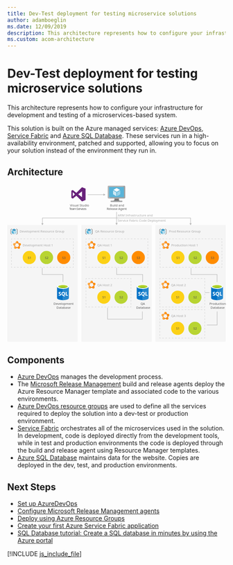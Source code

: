 ```yaml
---
title: Dev-Test deployment for testing microservice solutions
author: adamboeglin
ms.date: 12/09/2019
description: This architecture represents how to configure your infrastructure for development and testing of a microservices-based system.
ms.custom: acom-architecture
---
```

# Dev-Test deployment for testing microservice solutions

This architecture represents how to configure your infrastructure for development and testing of a microservices-based system.

This solution is built on the Azure managed services: [Azure DevOps](/en-us/services/devops/), [Service Fabric](/en-us/services/service-fabric/) and [Azure SQL Database](/en-us/services/sql-database/). These services run in a high-availability environment, patched and supported, allowing you to focus on your solution instead of the environment they run in.


## Architecture

<svg class="architecture-diagram" aria-labelledby="dev-test-microservice" height="591.775" viewbox="0 0 825.046 591.775" width="825.046" xmlns="http://www.w3.org/2000/svg"><title id="dev-test-microservice">Implementao de Desenvolvimento/Teste para testar solues de microsservio</title><desc>Esta arquitetura representa a forma como deve configurar a sua infraestrutura para fins de desenvolvimento e teste de um sistema baseado em microsservios.</desc><g><rect fill="#ededed" height="441.667" opacity="0.5" width="265.376" x="280.048" y="150.108"></rect><rect fill="#ededed" height="441.667" opacity="0.5" width="265.376" x="559.67" y="150.108"></rect><g><line fill="none" stroke="#b5b5b5" stroke-miterlimit="10" stroke-width="1.643" x1="303.888" x2="364.647" y1="35.631" y2="35.631"></line><polygon fill="#b5b5b5" points="363.448 39.726 370.541 35.631 363.448 31.535 363.448 39.726"></polygon></g><rect fill="#ededed" height="441.667" opacity="0.5" width="265.376" y="150.108"></rect><g><polyline fill="none" points="132.688 144.712 132.688 123.65 692.358 123.65 692.358 144.712" stroke="#b5b5b5" stroke-miterlimit="10" stroke-width="1.643"></polyline><polygon fill="#b5b5b5" points="136.783 143.514 132.688 150.606 128.592 143.514 136.783 143.514"></polygon><polygon fill="#b5b5b5" points="688.263 143.514 692.358 150.606 696.454 143.514 688.263 143.514"></polygon></g><polyline fill="none" points="510.333 476.825 510.333 505.78 378.76 505.78 378.76 462.825" stroke="#b5b5b5" stroke-miterlimit="10" stroke-width="1.643"></polyline><polyline fill="none" points="792.591 476.825 792.591 527.775 753.736 527.775" stroke="#b5b5b5" stroke-miterlimit="10" stroke-width="1.643"></polyline><text fill="#5d5d5d" font-family="SegoeUI, Segoe UI" font-size="12" opacity="0.5" transform="translate(417.371 117.651)">ARM Infrastructure and<tspan x="0" y="20">Service Fabric Code Deployment</tspan></text><g><line fill="none" stroke="#b5b5b5" stroke-miterlimit="10" stroke-width="1.643" x1="412.867" x2="412.867" y1="100.775" y2="144.214"></line><polygon fill="#b5b5b5" points="408.771 143.015 412.867 150.108 416.962 143.015 408.771 143.015"></polygon></g><g opacity="0.5"><g><polyline fill="none" points="810.736 306.951 810.736 309.951 807.736 309.951" stroke="#b5b5b5" stroke-miterlimit="10" stroke-width="1.643"></polyline><line fill="none" stroke="#b5b5b5" stroke-dasharray="6.159 6.159" stroke-miterlimit="10" stroke-width="1.643" x1="801.577" x2="582.92" y1="309.951" y2="309.951"></line><polyline fill="none" points="579.841 309.951 576.841 309.951 576.841 306.951" stroke="#b5b5b5" stroke-miterlimit="10" stroke-width="1.643"></polyline><line fill="none" stroke="#b5b5b5" stroke-dasharray="5.971 5.971" stroke-miterlimit="10" stroke-width="1.643" x1="576.841" x2="576.841" y1="300.979" y2="208.427"></line><polyline fill="none" points="576.841 205.441 576.841 202.441 579.841 202.441" stroke="#b5b5b5" stroke-miterlimit="10" stroke-width="1.643"></polyline><line fill="none" stroke="#b5b5b5" stroke-dasharray="6.159 6.159" stroke-miterlimit="10" stroke-width="1.643" x1="586" x2="804.657" y1="202.441" y2="202.441"></line><polyline fill="none" points="807.736 202.441 810.736 202.441 810.736 205.441" stroke="#b5b5b5" stroke-miterlimit="10" stroke-width="1.643"></polyline><line fill="none" stroke="#b5b5b5" stroke-dasharray="5.971 5.971" stroke-miterlimit="10" stroke-width="1.643" x1="810.736" x2="810.736" y1="211.412" y2="303.965"></line></g></g><g><circle cx="644.432" cy="272.873" fill="#fcd116" r="24.849"></circle><text fill="#505050" font-family="SegoeUI, Segoe UI" font-size="12" transform="translate(638.4 277.915)">S1</text></g><g><circle cx="709.42" cy="272.873" fill="#b8d432" r="24.849"></circle><text fill="#505050" font-family="SegoeUI, Segoe UI" font-size="12" transform="translate(703.384 277.915)">S2</text></g><g><circle cx="774.407" cy="272.873" fill="#ff8c00" r="24.849"></circle><text fill="#505050" font-family="SegoeUI, Segoe UI" font-size="12" transform="translate(768.371 277.915)">S3</text></g><g opacity="0.5"><g><polyline fill="none" points="531.126 306.951 531.126 309.951 528.126 309.951" stroke="#b5b5b5" stroke-miterlimit="10" stroke-width="1.643"></polyline><line fill="none" stroke="#b5b5b5" stroke-dasharray="6.159 6.159" stroke-miterlimit="10" stroke-width="1.643" x1="521.967" x2="303.311" y1="309.951" y2="309.951"></line><polyline fill="none" points="300.231 309.951 297.231 309.951 297.231 306.951" stroke="#b5b5b5" stroke-miterlimit="10" stroke-width="1.643"></polyline><line fill="none" stroke="#b5b5b5" stroke-dasharray="5.971 5.971" stroke-miterlimit="10" stroke-width="1.643" x1="297.231" x2="297.231" y1="300.979" y2="208.427"></line><polyline fill="none" points="297.231 205.441 297.231 202.441 300.231 202.441" stroke="#b5b5b5" stroke-miterlimit="10" stroke-width="1.643"></polyline><line fill="none" stroke="#b5b5b5" stroke-dasharray="6.159 6.159" stroke-miterlimit="10" stroke-width="1.643" x1="306.39" x2="525.047" y1="202.441" y2="202.441"></line><polyline fill="none" points="528.126 202.441 531.126 202.441 531.126 205.441" stroke="#b5b5b5" stroke-miterlimit="10" stroke-width="1.643"></polyline><line fill="none" stroke="#b5b5b5" stroke-dasharray="5.971 5.971" stroke-miterlimit="10" stroke-width="1.643" x1="531.126" x2="531.126" y1="211.412" y2="303.965"></line></g></g><g><circle cx="364.823" cy="272.873" fill="#fcd116" r="24.849"></circle><text fill="#505050" font-family="SegoeUI, Segoe UI" font-size="12" transform="translate(358.791 277.915)">S1</text></g><g><circle cx="429.81" cy="272.873" fill="#b8d432" r="24.849"></circle><text fill="#505050" font-family="SegoeUI, Segoe UI" font-size="12" transform="translate(423.774 277.915)">S2</text></g><g><circle cx="494.797" cy="272.873" fill="#ff8c00" r="24.849"></circle><text fill="#505050" font-family="SegoeUI, Segoe UI" font-size="12" transform="translate(488.761 277.915)">S3</text></g><g opacity="0.5"><g><polyline fill="none" points="467.126 456.951 467.126 459.951 464.126 459.951" stroke="#b5b5b5" stroke-miterlimit="10" stroke-width="1.643"></polyline><line fill="none" stroke="#b5b5b5" stroke-dasharray="6.07 6.07" stroke-miterlimit="10" stroke-width="1.643" x1="458.056" x2="303.266" y1="459.951" y2="459.951"></line><polyline fill="none" points="300.231 459.951 297.231 459.951 297.231 456.951" stroke="#b5b5b5" stroke-miterlimit="10" stroke-width="1.643"></polyline><line fill="none" stroke="#b5b5b5" stroke-dasharray="5.971 5.971" stroke-miterlimit="10" stroke-width="1.643" x1="297.231" x2="297.231" y1="450.979" y2="358.427"></line><polyline fill="none" points="297.231 355.441 297.231 352.441 300.231 352.441" stroke="#b5b5b5" stroke-miterlimit="10" stroke-width="1.643"></polyline><line fill="none" stroke="#b5b5b5" stroke-dasharray="6.07 6.07" stroke-miterlimit="10" stroke-width="1.643" x1="306.301" x2="461.091" y1="352.441" y2="352.441"></line><polyline fill="none" points="464.126 352.441 467.126 352.441 467.126 355.441" stroke="#b5b5b5" stroke-miterlimit="10" stroke-width="1.643"></polyline><line fill="none" stroke="#b5b5b5" stroke-dasharray="5.971 5.971" stroke-miterlimit="10" stroke-width="1.643" x1="467.126" x2="467.126" y1="361.412" y2="453.965"></line></g></g><g><circle cx="364.823" cy="422.873" fill="#fcd116" r="24.849"></circle><text fill="#505050" font-family="SegoeUI, Segoe UI" font-size="12" transform="translate(358.791 427.915)">S1</text></g><g><circle cx="429.81" cy="422.873" fill="#b8d432" r="24.849"></circle><text fill="#505050" font-family="SegoeUI, Segoe UI" font-size="12" transform="translate(423.774 427.915)">S2</text></g><g opacity="0.5"><g><polyline fill="none" points="745.965 456.951 745.965 459.951 742.965 459.951" stroke="#b5b5b5" stroke-miterlimit="10" stroke-width="1.643"></polyline><line fill="none" stroke="#b5b5b5" stroke-dasharray="6.07 6.07" stroke-miterlimit="10" stroke-width="1.643" x1="736.895" x2="582.105" y1="459.951" y2="459.951"></line><polyline fill="none" points="579.07 459.951 576.07 459.951 576.07 456.951" stroke="#b5b5b5" stroke-miterlimit="10" stroke-width="1.643"></polyline><line fill="none" stroke="#b5b5b5" stroke-dasharray="5.971 5.971" stroke-miterlimit="10" stroke-width="1.643" x1="576.07" x2="576.07" y1="450.979" y2="358.427"></line><polyline fill="none" points="576.07 355.441 576.07 352.441 579.07 352.441" stroke="#b5b5b5" stroke-miterlimit="10" stroke-width="1.643"></polyline><line fill="none" stroke="#b5b5b5" stroke-dasharray="6.07 6.07" stroke-miterlimit="10" stroke-width="1.643" x1="585.14" x2="739.93" y1="352.441" y2="352.441"></line><polyline fill="none" points="742.965 352.441 745.965 352.441 745.965 355.441" stroke="#b5b5b5" stroke-miterlimit="10" stroke-width="1.643"></polyline><line fill="none" stroke="#b5b5b5" stroke-dasharray="5.971 5.971" stroke-miterlimit="10" stroke-width="1.643" x1="745.965" x2="745.965" y1="361.412" y2="453.965"></line></g></g><g><circle cx="643.661" cy="422.873" fill="#fcd116" r="24.849"></circle><text fill="#505050" font-family="SegoeUI, Segoe UI" font-size="12" transform="translate(637.629 427.915)">S1</text></g><g><circle cx="708.649" cy="422.873" fill="#b8d432" r="24.849"></circle><text fill="#505050" font-family="SegoeUI, Segoe UI" font-size="12" transform="translate(702.613 427.915)">S2</text></g><g opacity="0.5"><g><polyline fill="none" points="745.965 574.529 745.965 577.529 742.965 577.529" stroke="#b5b5b5" stroke-miterlimit="10" stroke-width="1.643"></polyline><line fill="none" stroke="#b5b5b5" stroke-dasharray="6.07 6.07" stroke-miterlimit="10" stroke-width="1.643" x1="736.895" x2="582.105" y1="577.529" y2="577.529"></line><polyline fill="none" points="579.07 577.529 576.07 577.529 576.07 574.529" stroke="#b5b5b5" stroke-miterlimit="10" stroke-width="1.643"></polyline><line fill="none" stroke="#b5b5b5" stroke-dasharray="5.971 5.971" stroke-miterlimit="10" stroke-width="1.643" x1="576.07" x2="576.07" y1="568.558" y2="476.006"></line><polyline fill="none" points="576.07 473.02 576.07 470.02 579.07 470.02" stroke="#b5b5b5" stroke-miterlimit="10" stroke-width="1.643"></polyline><line fill="none" stroke="#b5b5b5" stroke-dasharray="6.07 6.07" stroke-miterlimit="10" stroke-width="1.643" x1="585.14" x2="739.93" y1="470.02" y2="470.02"></line><polyline fill="none" points="742.965 470.02 745.965 470.02 745.965 473.02" stroke="#b5b5b5" stroke-miterlimit="10" stroke-width="1.643"></polyline><line fill="none" stroke="#b5b5b5" stroke-dasharray="5.971 5.971" stroke-miterlimit="10" stroke-width="1.643" x1="745.965" x2="745.965" y1="478.991" y2="571.544"></line></g></g><g><circle cx="643.661" cy="540.452" fill="#fcd116" r="24.849"></circle><text fill="#505050" font-family="SegoeUI, Segoe UI" font-size="12" transform="translate(637.629 545.494)">S1</text></g><g><circle cx="708.649" cy="540.452" fill="#b8d432" r="24.849"></circle><text fill="#505050" font-family="SegoeUI, Segoe UI" font-size="12" transform="translate(702.613 545.494)">S2</text></g><g opacity="0.5"><g><polyline fill="none" points="249.517 306.951 249.517 309.951 246.517 309.951" stroke="#b5b5b5" stroke-miterlimit="10" stroke-width="1.643"></polyline><line fill="none" stroke="#b5b5b5" stroke-dasharray="6.159 6.159" stroke-miterlimit="10" stroke-width="1.643" x1="240.357" x2="21.701" y1="309.951" y2="309.951"></line><polyline fill="none" points="18.621 309.951 15.621 309.951 15.621 306.951" stroke="#b5b5b5" stroke-miterlimit="10" stroke-width="1.643"></polyline><line fill="none" stroke="#b5b5b5" stroke-dasharray="5.971 5.971" stroke-miterlimit="10" stroke-width="1.643" x1="15.621" x2="15.621" y1="300.979" y2="208.427"></line><polyline fill="none" points="15.621 205.441 15.621 202.441 18.621 202.441" stroke="#b5b5b5" stroke-miterlimit="10" stroke-width="1.643"></polyline><line fill="none" stroke="#b5b5b5" stroke-dasharray="6.159 6.159" stroke-miterlimit="10" stroke-width="1.643" x1="24.781" x2="243.437" y1="202.441" y2="202.441"></line><polyline fill="none" points="246.517 202.441 249.517 202.441 249.517 205.441" stroke="#b5b5b5" stroke-miterlimit="10" stroke-width="1.643"></polyline><line fill="none" stroke="#b5b5b5" stroke-dasharray="5.971 5.971" stroke-miterlimit="10" stroke-width="1.643" x1="249.517" x2="249.517" y1="211.412" y2="303.965"></line></g></g><g><circle cx="83.213" cy="272.873" fill="#fcd116" r="24.849"></circle><text fill="#505050" font-family="SegoeUI, Segoe UI" font-size="12" transform="translate(77.181 277.915)">S1</text></g><g><circle cx="148.2" cy="272.873" fill="#b8d432" r="24.849"></circle><text fill="#505050" font-family="SegoeUI, Segoe UI" font-size="12" transform="translate(142.164 277.915)">S2</text></g><g><circle cx="213.187" cy="272.873" fill="#ff8c00" r="24.849"></circle><text fill="#505050" font-family="SegoeUI, Segoe UI" font-size="12" transform="translate(207.151 277.915)">S3</text></g><polyline fill="none" points="132.044 312.086 132.044 337.084 210.314 337.084 210.314 365.825" stroke="#b5b5b5" stroke-miterlimit="10" stroke-width="1.643"></polyline><polyline fill="none" points="413.066 312.086 413.066 337.084 511.336 337.084 511.336 365.825" stroke="#b5b5b5" stroke-miterlimit="10" stroke-width="1.643"></polyline><polyline fill="none" points="694.087 312.086 694.087 337.084 792.358 337.084 792.358 365.825" stroke="#b5b5b5" stroke-miterlimit="10" stroke-width="1.643"></polyline><line fill="none" stroke="#b5b5b5" stroke-miterlimit="10" stroke-width="1.643" x1="745.965" x2="763.736" y1="405.379" y2="405.379"></line><g><g><text fill="#5d5d5d" font-family="SegoeUI, Segoe UI" font-size="12" transform="translate(236.464 79.655)">Visual Studio<tspan letter-spacing="-0.098em" x="-2.558" y="14.4">Team Services</tspan></text><path d="M268.022,34.076l14.214-11V45.072Zm-20.651,8.046V26.03l8.046,8.046ZM282.236,7.257,261.049,28.444,247.372,17.985l-5.364,2.682V47.485l5.364,2.682,13.678-10.459,21.187,21.187,13.409-5.364V12.621Z" fill="#68217a"></path></g><rect fill="#f0f" height="96.563" opacity="0" width="83.417" x="228.951"></rect></g><g><g><text fill="#5d5d5d" font-family="SegoeUI, Segoe UI" font-size="12" transform="translate(388.172 79.655)">Build and<tspan letter-spacing="-0.029em" x="-12.592" y="14.4">Release Agent</tspan></text><g><path d="M422.363,49.911H404.347c2.165,7.643-.743,8.739-13.483,8.739v4h43.32v-4c-12.74,0-13.989-1.092-11.821-8.739" fill="#7a7a7a"></path><path d="M441.648,1.5H383a3.747,3.747,0,0,0-3.6,3.773v40.9a3.726,3.726,0,0,0,3.6,3.741h58.652a4.094,4.094,0,0,0,4-3.741V5.273a4.109,4.109,0,0,0-4-3.773" fill="#a0a1a2"></path><path d="M441.689,1.5l-.041,0H383a3.746,3.746,0,0,0-3.6,3.773v40.9a3.727,3.727,0,0,0,3.6,3.742h1.4Z" fill="#fff" opacity="0.2" style="isolation: isolate"></path><polygon fill="#59b4d9" points="440.479 6.599 440.479 44.816 384.417 44.816 384.417 6.599 440.479 6.599"></polygon><polygon fill="#59b4d9" points="384.417 44.816 384.494 44.816 384.494 6.6 435.749 6.523 435.751 6.523 384.417 6.6 384.417 44.816"></polygon><rect fill="#a0a1a2" height="4.003" width="43.32" x="390.864" y="58.649"></rect><path d="M413.209,4.276a.94.94,0,1,1-.941-.941.941.941,0,0,1,.941.941" fill="#b8d432"></path><path d="M413.246,24.549a.368.368,0,0,1-.178-.05L401.4,17.764a.359.359,0,0,1-.175-.306.353.353,0,0,1,.175-.3l11.6-6.69a.355.355,0,0,1,.349,0l11.67,6.737a.354.354,0,0,1,0,.61L413.425,24.5a.357.357,0,0,1-.179.05" fill="#fff"></path><path d="M411.57,40.916a.333.333,0,0,1-.178-.048L399.76,34.156a.345.345,0,0,1-.18-.306V20.379a.358.358,0,0,1,.535-.306l11.63,6.71a.37.37,0,0,1,.172.309V40.563a.36.36,0,0,1-.172.306.371.371,0,0,1-.176.048" fill="#fff" opacity="0.7" style="isolation: isolate"></path><path d="M414.863,40.916a.381.381,0,0,1-.183-.048.359.359,0,0,1-.171-.306V27.176a.366.366,0,0,1,.171-.306l11.63-6.71a.345.345,0,0,1,.35,0,.349.349,0,0,1,.179.3V33.85a.346.346,0,0,1-.179.306l-11.626,6.713a.313.313,0,0,1-.171.048" fill="#fff" opacity="0.4" style="isolation: isolate"></path></g></g><rect fill="#f0f" height="96.563" opacity="0" width="83.417" x="371.078"></rect></g><g><g><text fill="#5d5d5d" font-family="SegoeUI, Segoe UI" font-size="12" opacity="0.5" transform="translate(46.642 179.128)">Development Resource Group</text><g><path d="M25.761,173.849a.233.233,0,0,1-.12-.035l-8-4.614a.242.242,0,0,1-.121-.211.238.238,0,0,1,.121-.208L25.59,164.2a.246.246,0,0,1,.24,0l8,4.617a.242.242,0,0,1,0,.418l-7.946,4.583a.238.238,0,0,1-.121.034" fill="#3999c6"></path><path d="M24.612,185.066a.241.241,0,0,1-.123-.032l-7.97-4.6a.237.237,0,0,1-.123-.21v-9.231a.245.245,0,0,1,.123-.211.252.252,0,0,1,.243,0l7.969,4.6a.245.245,0,0,1,.118.21v9.233a.238.238,0,0,1-.238.242" fill="#59b4d9"></path><path d="M26.867,185.066a.257.257,0,0,1-.123-.032.241.241,0,0,1-.12-.21v-9.173a.246.246,0,0,1,.12-.21l7.968-4.6a.249.249,0,0,1,.243,0,.246.246,0,0,1,.12.209v9.173a.243.243,0,0,1-.12.21l-7.971,4.6a.218.218,0,0,1-.118.032" fill="#59b4d9"></path><path d="M26.867,185.066a.257.257,0,0,1-.123-.032.241.241,0,0,1-.12-.21v-9.173a.246.246,0,0,1,.12-.21l7.968-4.6a.249.249,0,0,1,.243,0,.246.246,0,0,1,.12.209v9.173a.243.243,0,0,1-.12.21l-7.971,4.6a.218.218,0,0,1-.118.032" fill="#fff" opacity="0.5" style="isolation: isolate"></path><path d="M17.343,186.091a.788.788,0,0,1-.395-.106l-3.72-2.148a2.288,2.288,0,0,1-1.08-1.871V168.29a2.286,2.286,0,0,1,1.08-1.87l3.72-2.148a.791.791,0,0,1,.791,1.369l-3.72,2.148a.761.761,0,0,0-.289.5v13.677a.759.759,0,0,0,.289.5l3.72,2.148a.791.791,0,0,1-.4,1.476Z" fill="#7a7a7a"></path><path d="M34.129,164.165a.788.788,0,0,1,.395.106l3.72,2.148a2.288,2.288,0,0,1,1.08,1.871v13.677a2.286,2.286,0,0,1-1.08,1.87l-3.72,2.148a.791.791,0,1,1-.791-1.369l3.72-2.148a.761.761,0,0,0,.289-.5V168.29a.759.759,0,0,0-.289-.5l-3.72-2.148a.791.791,0,0,1,.4-1.476Z" fill="#7a7a7a"></path></g></g><rect fill="#f0f" height="33.141" opacity="0" width="203.384" x="8.352" y="159.633"></rect></g><g><g><text fill="#5d5d5d" font-family="SegoeUI, Segoe UI" font-size="12" opacity="0.5" transform="translate(331.431 179.128)">QA Resource Group</text><g><path d="M308.778,173.849a.233.233,0,0,1-.12-.035l-8-4.614a.242.242,0,0,1-.121-.211.238.238,0,0,1,.121-.208l7.944-4.584a.246.246,0,0,1,.24,0l8,4.617a.242.242,0,0,1,0,.418l-7.946,4.583a.238.238,0,0,1-.121.034" fill="#3999c6"></path><path d="M307.629,185.066a.241.241,0,0,1-.123-.032l-7.97-4.6a.237.237,0,0,1-.123-.21v-9.231a.245.245,0,0,1,.123-.211.252.252,0,0,1,.243,0l7.969,4.6a.245.245,0,0,1,.118.21v9.233a.238.238,0,0,1-.238.242" fill="#59b4d9"></path><path d="M309.884,185.066a.257.257,0,0,1-.123-.032.241.241,0,0,1-.12-.21v-9.173a.246.246,0,0,1,.12-.21l7.968-4.6a.249.249,0,0,1,.243,0,.246.246,0,0,1,.12.209v9.173a.243.243,0,0,1-.12.21l-7.971,4.6a.218.218,0,0,1-.118.032" fill="#59b4d9"></path><path d="M309.884,185.066a.257.257,0,0,1-.123-.032.241.241,0,0,1-.12-.21v-9.173a.246.246,0,0,1,.12-.21l7.968-4.6a.249.249,0,0,1,.243,0,.246.246,0,0,1,.12.209v9.173a.243.243,0,0,1-.12.21l-7.971,4.6a.218.218,0,0,1-.118.032" fill="#fff" opacity="0.5" style="isolation: isolate"></path><path d="M300.36,186.091a.788.788,0,0,1-.395-.106l-3.72-2.148a2.288,2.288,0,0,1-1.08-1.871V168.29a2.286,2.286,0,0,1,1.08-1.87l3.72-2.148a.791.791,0,0,1,.791,1.369l-3.72,2.148a.761.761,0,0,0-.289.5v13.677a.759.759,0,0,0,.289.5l3.72,2.148a.791.791,0,0,1-.4,1.476Z" fill="#7a7a7a"></path><path d="M317.145,164.165a.788.788,0,0,1,.395.106l3.72,2.148a2.288,2.288,0,0,1,1.08,1.871v13.677a2.286,2.286,0,0,1-1.08,1.87l-3.72,2.148a.791.791,0,1,1-.791-1.369l3.72-2.148a.761.761,0,0,0,.289-.5V168.29a.759.759,0,0,0-.289-.5l-3.72-2.148a.791.791,0,0,1,.4-1.476Z" fill="#7a7a7a"></path></g></g><rect fill="#f0f" height="33.141" opacity="0" width="150.324" x="291.365" y="159.633"></rect></g><g><g><text fill="#5d5d5d" font-family="SegoeUI, Segoe UI" font-size="12" opacity="0.5" transform="translate(610.437 179.128)">Prod Resource Group</text><g><path d="M587.991,173.849a.233.233,0,0,1-.12-.035l-8-4.614a.242.242,0,0,1-.121-.211.238.238,0,0,1,.121-.208l7.944-4.584a.246.246,0,0,1,.24,0l8,4.617a.242.242,0,0,1,0,.418l-7.946,4.583a.238.238,0,0,1-.121.034" fill="#3999c6"></path><path d="M586.841,185.066a.241.241,0,0,1-.123-.032l-7.97-4.6a.237.237,0,0,1-.123-.21v-9.231a.245.245,0,0,1,.123-.211.252.252,0,0,1,.243,0l7.969,4.6a.245.245,0,0,1,.118.21v9.233a.238.238,0,0,1-.238.242" fill="#59b4d9"></path><path d="M589.1,185.066a.257.257,0,0,1-.123-.032.241.241,0,0,1-.12-.21v-9.173a.246.246,0,0,1,.12-.21l7.968-4.6a.249.249,0,0,1,.243,0,.246.246,0,0,1,.12.209v9.173a.243.243,0,0,1-.12.21l-7.971,4.6a.218.218,0,0,1-.118.032" fill="#59b4d9"></path><path d="M589.1,185.066a.257.257,0,0,1-.123-.032.241.241,0,0,1-.12-.21v-9.173a.246.246,0,0,1,.12-.21l7.968-4.6a.249.249,0,0,1,.243,0,.246.246,0,0,1,.12.209v9.173a.243.243,0,0,1-.12.21l-7.971,4.6a.218.218,0,0,1-.118.032" fill="#fff" opacity="0.5" style="isolation: isolate"></path><path d="M579.572,186.091a.788.788,0,0,1-.395-.106l-3.72-2.148a2.288,2.288,0,0,1-1.08-1.871V168.29a2.286,2.286,0,0,1,1.08-1.87l3.72-2.148a.791.791,0,0,1,.791,1.369l-3.72,2.148a.761.761,0,0,0-.289.5v13.677a.759.759,0,0,0,.289.5l3.72,2.148a.791.791,0,0,1-.4,1.476Z" fill="#7a7a7a"></path><path d="M596.358,164.165a.788.788,0,0,1,.395.106l3.72,2.148a2.288,2.288,0,0,1,1.08,1.871v13.677a2.286,2.286,0,0,1-1.08,1.87l-3.72,2.148a.791.791,0,0,1-.791-1.369l3.72-2.148a.761.761,0,0,0,.289-.5V168.29a.759.759,0,0,0-.289-.5l-3.72-2.148a.791.791,0,0,1,.4-1.476Z" fill="#7a7a7a"></path></g></g><rect fill="#f0f" height="33.141" opacity="0" width="156.607" x="570.377" y="159.633"></rect></g><g><g><g><path d="M187.993,383.161v43c0,4.465,9.994,8.085,22.321,8.085v-51.09Z" fill="#0072c6"></path><path d="M210.008,434.249h.306c12.327,0,22.321-3.618,22.321-8.084v-43H210.008Z" fill="#0072c6"></path><path d="M210.008,434.249h.306c12.327,0,22.321-3.618,22.321-8.084v-43H210.008Z" fill="#fff" opacity="0.15" style="isolation: isolate"></path><path d="M232.636,383.161c0,4.465-9.994,8.084-22.321,8.084s-22.321-3.619-22.321-8.084,9.994-8.084,22.321-8.084,22.321,3.619,22.321,8.084" fill="#fff"></path><path d="M228.072,382.695c0,2.947-7.95,5.334-17.758,5.334s-17.759-2.387-17.759-5.334,7.952-5.334,17.759-5.334,17.758,2.388,17.758,5.334" fill="#7fba00"></path><path d="M224.352,385.954c2.325-.9,3.722-2.03,3.722-3.257,0-2.947-7.95-5.335-17.759-5.335s-17.758,2.388-17.758,5.335c0,1.227,1.4,2.356,3.722,3.257,3.246-1.26,8.32-2.073,14.036-2.073s10.788.813,14.037,2.073" fill="#b8d432"></path><path d="M203.225,413.012a3.666,3.666,0,0,1-1.454,3.1,6.52,6.52,0,0,1-4.017,1.1,7.641,7.641,0,0,1-3.645-.786v-3.144a5.624,5.624,0,0,0,3.723,1.435,2.533,2.533,0,0,0,1.518-.393,1.23,1.23,0,0,0,.536-1.042,1.458,1.458,0,0,0-.516-1.11,9.475,9.475,0,0,0-2.1-1.218q-3.223-1.511-3.223-4.125a3.724,3.724,0,0,1,1.405-3.04,5.732,5.732,0,0,1,3.732-1.144,9.325,9.325,0,0,1,3.419.541v2.937a5.572,5.572,0,0,0-3.242-.982,2.4,2.4,0,0,0-1.443.387,1.222,1.222,0,0,0-.53,1.036,1.48,1.48,0,0,0,.428,1.1,6.913,6.913,0,0,0,1.753,1.056,8.686,8.686,0,0,1,2.815,1.9A3.531,3.531,0,0,1,203.225,413.012Z" fill="#fff"></path><path d="M218.382,409.83a8.037,8.037,0,0,1-1.13,4.312,6.03,6.03,0,0,1-3.182,2.564l4.086,3.782H214.03l-2.918-3.271a6.841,6.841,0,0,1-3.385-.992A6.217,6.217,0,0,1,205.4,413.7a7.763,7.763,0,0,1-.821-3.581,8.37,8.37,0,0,1,.888-3.9,6.315,6.315,0,0,1,2.5-2.638,7.3,7.3,0,0,1,3.694-.923,6.8,6.8,0,0,1,3.482.894,6.1,6.1,0,0,1,2.387,2.544A8.041,8.041,0,0,1,218.382,409.83Zm-3.339.177a5.511,5.511,0,0,0-.934-3.385,3.021,3.021,0,0,0-2.554-1.243,3.207,3.207,0,0,0-2.643,1.247,6.063,6.063,0,0,0-.02,6.615,3.126,3.126,0,0,0,2.583,1.233,3.168,3.168,0,0,0,2.6-1.193A5.063,5.063,0,0,0,215.042,410.007Z" fill="#fff"></path><polygon fill="#fff" points="229.099 416.972 220.71 416.972 220.71 402.886 223.882 402.886 223.882 414.398 229.099 414.398 229.099 416.972"></polygon></g><text fill="#5d5d5d" font-family="SegoeUI, Segoe UI" font-size="12" transform="translate(174.894 451.739)">Development<tspan x="10.978" y="14.4">Database</tspan></text></g><rect fill="#f0f" height="93.477" opacity="0" width="72.197" x="174.114" y="374.674"></rect></g><g><g><g><path d="M489.015,383.161v43c0,4.465,9.994,8.085,22.321,8.085v-51.09Z" fill="#0072c6"></path><path d="M511.03,434.249h.306c12.327,0,22.321-3.618,22.321-8.084v-43H511.03Z" fill="#0072c6"></path><path d="M511.03,434.249h.306c12.327,0,22.321-3.618,22.321-8.084v-43H511.03Z" fill="#fff" opacity="0.15" style="isolation: isolate"></path><path d="M533.657,383.161c0,4.465-9.994,8.084-22.321,8.084s-22.321-3.619-22.321-8.084,9.994-8.084,22.321-8.084,22.321,3.619,22.321,8.084" fill="#fff"></path><path d="M529.094,382.695c0,2.947-7.95,5.334-17.758,5.334s-17.759-2.387-17.759-5.334,7.952-5.334,17.759-5.334,17.758,2.388,17.758,5.334" fill="#7fba00"></path><path d="M525.373,385.954c2.325-.9,3.722-2.03,3.722-3.257,0-2.947-7.95-5.335-17.759-5.335s-17.758,2.388-17.758,5.335c0,1.227,1.4,2.356,3.722,3.257,3.246-1.26,8.32-2.073,14.036-2.073s10.788.813,14.037,2.073" fill="#b8d432"></path><path d="M504.247,413.012a3.666,3.666,0,0,1-1.454,3.1,6.52,6.52,0,0,1-4.017,1.1,7.641,7.641,0,0,1-3.645-.786v-3.144a5.624,5.624,0,0,0,3.723,1.435,2.533,2.533,0,0,0,1.518-.393,1.23,1.23,0,0,0,.536-1.042,1.458,1.458,0,0,0-.516-1.11,9.475,9.475,0,0,0-2.1-1.218q-3.223-1.511-3.223-4.125a3.724,3.724,0,0,1,1.405-3.04,5.732,5.732,0,0,1,3.732-1.144,9.325,9.325,0,0,1,3.419.541v2.937a5.572,5.572,0,0,0-3.242-.982,2.4,2.4,0,0,0-1.443.387,1.222,1.222,0,0,0-.53,1.036,1.48,1.48,0,0,0,.428,1.1,6.913,6.913,0,0,0,1.753,1.056,8.686,8.686,0,0,1,2.815,1.9A3.531,3.531,0,0,1,504.247,413.012Z" fill="#fff"></path><path d="M519.4,409.83a8.037,8.037,0,0,1-1.13,4.312,6.03,6.03,0,0,1-3.182,2.564l4.086,3.782h-4.125l-2.918-3.271a6.841,6.841,0,0,1-3.385-.992,6.217,6.217,0,0,1-2.328-2.529,7.763,7.763,0,0,1-.821-3.581,8.37,8.37,0,0,1,.888-3.9,6.315,6.315,0,0,1,2.5-2.638,7.3,7.3,0,0,1,3.694-.923,6.8,6.8,0,0,1,3.482.894,6.1,6.1,0,0,1,2.387,2.544A8.041,8.041,0,0,1,519.4,409.83Zm-3.339.177a5.511,5.511,0,0,0-.934-3.385,3.021,3.021,0,0,0-2.554-1.243,3.207,3.207,0,0,0-2.643,1.247,6.063,6.063,0,0,0-.02,6.615,3.126,3.126,0,0,0,2.583,1.233,3.168,3.168,0,0,0,2.6-1.193A5.063,5.063,0,0,0,516.064,410.007Z" fill="#fff"></path><polygon fill="#fff" points="530.12 416.972 521.732 416.972 521.732 402.886 524.904 402.886 524.904 414.398 530.12 414.398 530.12 416.972"></polygon></g><text fill="#5d5d5d" font-family="SegoeUI, Segoe UI" font-size="12" transform="translate(503.256 451.739)">QA<tspan x="-16.362" y="14.4">Database</tspan></text></g><rect fill="#f0f" height="93.477" opacity="0" width="59.963" x="481.736" y="374.674"></rect></g><g><g><g><path d="M770.037,383.161v43c0,4.465,9.994,8.085,22.321,8.085v-51.09Z" fill="#0072c6"></path><path d="M792.052,434.249h.306c12.327,0,22.321-3.618,22.321-8.084v-43H792.052Z" fill="#0072c6"></path><path d="M792.052,434.249h.306c12.327,0,22.321-3.618,22.321-8.084v-43H792.052Z" fill="#fff" opacity="0.15" style="isolation: isolate"></path><path d="M814.679,383.161c0,4.465-9.994,8.084-22.321,8.084s-22.321-3.619-22.321-8.084,9.994-8.084,22.321-8.084,22.321,3.619,22.321,8.084" fill="#fff"></path><path d="M810.115,382.695c0,2.947-7.95,5.334-17.758,5.334s-17.759-2.387-17.759-5.334,7.952-5.334,17.759-5.334,17.758,2.388,17.758,5.334" fill="#7fba00"></path><path d="M806.395,385.954c2.325-.9,3.722-2.03,3.722-3.257,0-2.947-7.95-5.335-17.759-5.335S774.6,379.75,774.6,382.7c0,1.227,1.4,2.356,3.722,3.257,3.246-1.26,8.32-2.073,14.036-2.073s10.788.813,14.037,2.073" fill="#b8d432"></path><path d="M785.268,413.012a3.666,3.666,0,0,1-1.454,3.1,6.52,6.52,0,0,1-4.017,1.1,7.641,7.641,0,0,1-3.645-.786v-3.144a5.624,5.624,0,0,0,3.723,1.435,2.533,2.533,0,0,0,1.518-.393,1.23,1.23,0,0,0,.536-1.042,1.458,1.458,0,0,0-.516-1.11,9.475,9.475,0,0,0-2.1-1.218q-3.223-1.511-3.223-4.125a3.724,3.724,0,0,1,1.405-3.04,5.732,5.732,0,0,1,3.732-1.144,9.325,9.325,0,0,1,3.419.541v2.937a5.572,5.572,0,0,0-3.242-.982,2.4,2.4,0,0,0-1.443.387,1.222,1.222,0,0,0-.53,1.036,1.48,1.48,0,0,0,.428,1.1,6.913,6.913,0,0,0,1.753,1.056,8.686,8.686,0,0,1,2.815,1.9A3.531,3.531,0,0,1,785.268,413.012Z" fill="#fff"></path><path d="M800.425,409.83a8.037,8.037,0,0,1-1.13,4.312,6.03,6.03,0,0,1-3.182,2.564l4.086,3.782h-4.125l-2.918-3.271a6.841,6.841,0,0,1-3.385-.992,6.217,6.217,0,0,1-2.328-2.529,7.763,7.763,0,0,1-.821-3.581,8.37,8.37,0,0,1,.888-3.9,6.315,6.315,0,0,1,2.5-2.638,7.3,7.3,0,0,1,3.694-.923,6.8,6.8,0,0,1,3.482.894,6.1,6.1,0,0,1,2.387,2.544A8.041,8.041,0,0,1,800.425,409.83Zm-3.339.177a5.511,5.511,0,0,0-.934-3.385,3.021,3.021,0,0,0-2.554-1.243,3.207,3.207,0,0,0-2.643,1.247,6.063,6.063,0,0,0-.02,6.615,3.126,3.126,0,0,0,2.583,1.233,3.168,3.168,0,0,0,2.6-1.193A5.063,5.063,0,0,0,797.086,410.007Z" fill="#fff"></path><polygon fill="#fff" points="811.142 416.972 802.753 416.972 802.753 402.886 805.926 402.886 805.926 414.398 811.142 414.398 811.142 416.972"></polygon></g><text fill="#5d5d5d" font-family="SegoeUI, Segoe UI" font-size="12" transform="translate(763.465 451.739)">Production<tspan x="4.45" y="14.4">Database</tspan></text></g><rect fill="#f0f" height="93.477" opacity="0" width="59.963" x="762.736" y="374.674"></rect></g><g><text fill="#5d5d5d" font-family="SegoeUI, Segoe UI" font-size="12" opacity="0.5" transform="translate(58.218 230.767)">Development Host 1</text><g><path d="M36.8,216.152l9.264,7.691-3.124,10.586H30.463L27.518,223.86l9.285-7.708m0-3.279-12.154,10.09,3.9,13.988H44.829l4.128-13.988L36.8,212.873Z" fill="#dd5900"></path><path d="M36.805,210.587a4.586,4.586,0,1,1-4.586,4.587A4.587,4.587,0,0,1,36.805,210.587Z" fill="#ff8c00"></path><path d="M46.9,218.383a4.586,4.586,0,1,1-4.587,4.586A4.586,4.586,0,0,1,46.9,218.383Z" fill="#ff8c00"></path><path d="M43.455,230.767a4.586,4.586,0,1,1-4.586,4.586A4.586,4.586,0,0,1,43.455,230.767Z" fill="#ff8c00"></path><path d="M30.149,230.767a4.586,4.586,0,1,1-4.587,4.586A4.586,4.586,0,0,1,30.149,230.767Z" fill="#ff8c00"></path><path d="M26.716,218.383a4.586,4.586,0,1,1-4.587,4.587A4.586,4.586,0,0,1,26.716,218.383Z" fill="#ff8c00"></path><path d="M30.967,239.866l1.869-8.229a4.59,4.59,0,0,0-3.378-.817l-1-3.6a4.587,4.587,0,0,0,2.434-6.152l2.919-2.423a4.585,4.585,0,0,0,1.765.95l2.028-8.934a4.54,4.54,0,0,0-.794-.07,4.588,4.588,0,0,0-4.386,5.926l-3.171,2.633a4.586,4.586,0,1,0-3.339,8.338l1.229,4.411a4.585,4.585,0,0,0,3.011,8.044A4.692,4.692,0,0,0,30.967,239.866Z" fill="#fff" opacity="0.25" style="isolation: isolate"></path></g><rect fill="#f0f" height="33.069" opacity="0" width="145.236" x="21.5" y="210.455"></rect></g><g><text fill="#5d5d5d" font-family="SegoeUI, Segoe UI" font-size="12" opacity="0.5" transform="translate(339.828 230.767)">QA Host 1</text><g><path d="M318.413,216.152l9.264,7.691-3.124,10.586H312.073l-2.945-10.569,9.285-7.708m0-3.279-12.154,10.09,3.9,13.988h16.281l4.128-13.988-12.154-10.09Z" fill="#dd5900"></path><path d="M318.415,210.587a4.586,4.586,0,1,1-4.586,4.587A4.587,4.587,0,0,1,318.415,210.587Z" fill="#ff8c00"></path><path d="M328.505,218.383a4.586,4.586,0,1,1-4.587,4.586A4.586,4.586,0,0,1,328.505,218.383Z" fill="#ff8c00"></path><path d="M325.065,230.767a4.586,4.586,0,1,1-4.586,4.586A4.586,4.586,0,0,1,325.065,230.767Z" fill="#ff8c00"></path><path d="M311.759,230.767a4.586,4.586,0,1,1-4.587,4.586A4.586,4.586,0,0,1,311.759,230.767Z" fill="#ff8c00"></path><path d="M308.325,218.383a4.586,4.586,0,1,1-4.587,4.587A4.586,4.586,0,0,1,308.325,218.383Z" fill="#ff8c00"></path><path d="M312.577,239.866l1.869-8.229a4.59,4.59,0,0,0-3.378-.817l-1-3.6a4.587,4.587,0,0,0,2.434-6.152l2.919-2.423a4.585,4.585,0,0,0,1.765.95l2.028-8.934a4.54,4.54,0,0,0-.794-.07,4.588,4.588,0,0,0-4.386,5.926l-3.171,2.633a4.586,4.586,0,1,0-3.339,8.338l1.229,4.411a4.585,4.585,0,0,0,3.011,8.044A4.692,4.692,0,0,0,312.577,239.866Z" fill="#fff" opacity="0.25" style="isolation: isolate"></path></g><rect fill="#f0f" height="33.069" opacity="0" width="97.08" x="301.5" y="210.455"></rect></g><g><text fill="#5d5d5d" font-family="SegoeUI, Segoe UI" font-size="12" opacity="0.5" transform="translate(339.828 380.767)">QA Host 2</text><g><path d="M318.413,366.152l9.264,7.691-3.124,10.586H312.073l-2.945-10.569,9.285-7.708m0-3.279-12.154,10.09,3.9,13.988h16.281l4.128-13.988-12.154-10.09Z" fill="#dd5900"></path><path d="M318.415,360.587a4.586,4.586,0,1,1-4.586,4.587A4.587,4.587,0,0,1,318.415,360.587Z" fill="#ff8c00"></path><path d="M328.505,368.383a4.586,4.586,0,1,1-4.587,4.586A4.586,4.586,0,0,1,328.505,368.383Z" fill="#ff8c00"></path><path d="M325.065,380.767a4.586,4.586,0,1,1-4.586,4.586A4.586,4.586,0,0,1,325.065,380.767Z" fill="#ff8c00"></path><path d="M311.759,380.767a4.586,4.586,0,1,1-4.587,4.586A4.586,4.586,0,0,1,311.759,380.767Z" fill="#ff8c00"></path><path d="M308.325,368.383a4.586,4.586,0,1,1-4.587,4.587A4.586,4.586,0,0,1,308.325,368.383Z" fill="#ff8c00"></path><path d="M312.577,389.866l1.869-8.229a4.59,4.59,0,0,0-3.378-.817l-1-3.6a4.587,4.587,0,0,0,2.434-6.152l2.919-2.423a4.585,4.585,0,0,0,1.765.95l2.028-8.934a4.54,4.54,0,0,0-.794-.07,4.588,4.588,0,0,0-4.386,5.926l-3.171,2.633a4.586,4.586,0,1,0-3.339,8.338l1.229,4.411a4.585,4.585,0,0,0,3.011,8.044A4.692,4.692,0,0,0,312.577,389.866Z" fill="#fff" opacity="0.25" style="isolation: isolate"></path></g><rect fill="#f0f" height="33.069" opacity="0" width="97.08" x="301.5" y="359.455"></rect></g><g><text fill="#5d5d5d" font-family="SegoeUI, Segoe UI" font-size="12" opacity="0.5" transform="translate(618.666 380.767)">QA Host 2</text><g><path d="M597.251,366.152l9.264,7.691-3.124,10.586H590.912l-2.945-10.569,9.285-7.708m0-3.279L585.1,372.963l3.9,13.988h16.281l4.128-13.988-12.154-10.09Z" fill="#dd5900"></path><path d="M597.254,360.587a4.586,4.586,0,1,1-4.586,4.587A4.587,4.587,0,0,1,597.254,360.587Z" fill="#ff8c00"></path><path d="M607.344,368.383a4.586,4.586,0,1,1-4.587,4.586A4.586,4.586,0,0,1,607.344,368.383Z" fill="#ff8c00"></path><path d="M603.9,380.767a4.586,4.586,0,1,1-4.586,4.586A4.586,4.586,0,0,1,603.9,380.767Z" fill="#ff8c00"></path><path d="M590.6,380.767a4.586,4.586,0,1,1-4.587,4.586A4.586,4.586,0,0,1,590.6,380.767Z" fill="#ff8c00"></path><path d="M587.164,368.383a4.586,4.586,0,1,1-4.587,4.587A4.586,4.586,0,0,1,587.164,368.383Z" fill="#ff8c00"></path><path d="M591.416,389.866l1.869-8.229a4.59,4.59,0,0,0-3.378-.817l-1-3.6a4.587,4.587,0,0,0,2.434-6.152l2.919-2.423a4.585,4.585,0,0,0,1.765.95l2.028-8.934a4.54,4.54,0,0,0-.794-.07,4.588,4.588,0,0,0-4.386,5.926l-3.171,2.633a4.586,4.586,0,1,0-3.339,8.338l1.229,4.411a4.585,4.585,0,0,0,3.011,8.044A4.692,4.692,0,0,0,591.416,389.866Z" fill="#fff" opacity="0.25" style="isolation: isolate"></path></g><rect fill="#f0f" height="33.069" opacity="0" width="97.08" x="580.5" y="359.455"></rect></g><g><text fill="#5d5d5d" font-family="SegoeUI, Segoe UI" font-size="12" opacity="0.5" transform="translate(618.666 498.346)">QA Host 3</text><g><path d="M597.251,483.731l9.264,7.691-3.124,10.586H590.912l-2.945-10.569,9.285-7.708m0-3.279L585.1,490.542,589,504.53h16.281l4.128-13.988-12.154-10.09Z" fill="#dd5900"></path><path d="M597.254,478.166a4.586,4.586,0,1,1-4.586,4.587A4.587,4.587,0,0,1,597.254,478.166Z" fill="#ff8c00"></path><path d="M607.344,485.962a4.586,4.586,0,1,1-4.587,4.586A4.586,4.586,0,0,1,607.344,485.962Z" fill="#ff8c00"></path><path d="M603.9,498.345a4.586,4.586,0,1,1-4.586,4.586A4.586,4.586,0,0,1,603.9,498.345Z" fill="#ff8c00"></path><path d="M590.6,498.345a4.586,4.586,0,1,1-4.587,4.586A4.586,4.586,0,0,1,590.6,498.345Z" fill="#ff8c00"></path><path d="M587.164,485.962a4.586,4.586,0,1,1-4.587,4.587A4.586,4.586,0,0,1,587.164,485.962Z" fill="#ff8c00"></path><path d="M591.416,507.445l1.869-8.229a4.59,4.59,0,0,0-3.378-.817l-1-3.6a4.587,4.587,0,0,0,2.434-6.152l2.919-2.423a4.585,4.585,0,0,0,1.765.95l2.028-8.934a4.54,4.54,0,0,0-.794-.07,4.588,4.588,0,0,0-4.386,5.926l-3.171,2.633a4.586,4.586,0,1,0-3.339,8.338l1.229,4.411a4.585,4.585,0,0,0,3.011,8.044A4.692,4.692,0,0,0,591.416,507.445Z" fill="#fff" opacity="0.25" style="isolation: isolate"></path></g><rect fill="#f0f" height="33.069" opacity="0" width="97.08" x="580.5" y="477.455"></rect></g><g><text fill="#5d5d5d" font-family="SegoeUI, Segoe UI" font-size="12" opacity="0.5" transform="translate(619.437 230.767)">Production Host 1</text><g><path d="M598.022,216.152l9.264,7.691-3.124,10.586H591.683l-2.945-10.569,9.285-7.708m0-3.279-12.154,10.09,3.9,13.988h16.281l4.128-13.988-12.154-10.09Z" fill="#dd5900"></path><path d="M598.025,210.587a4.586,4.586,0,1,1-4.586,4.587A4.587,4.587,0,0,1,598.025,210.587Z" fill="#ff8c00"></path><path d="M608.115,218.383a4.586,4.586,0,1,1-4.587,4.586A4.586,4.586,0,0,1,608.115,218.383Z" fill="#ff8c00"></path><path d="M604.675,230.767a4.586,4.586,0,1,1-4.586,4.586A4.586,4.586,0,0,1,604.675,230.767Z" fill="#ff8c00"></path><path d="M591.369,230.767a4.586,4.586,0,1,1-4.587,4.586A4.586,4.586,0,0,1,591.369,230.767Z" fill="#ff8c00"></path><path d="M587.935,218.383a4.586,4.586,0,1,1-4.587,4.587A4.586,4.586,0,0,1,587.935,218.383Z" fill="#ff8c00"></path><path d="M592.187,239.866l1.869-8.229a4.59,4.59,0,0,0-3.378-.817l-1-3.6a4.587,4.587,0,0,0,2.434-6.152l2.919-2.423a4.585,4.585,0,0,0,1.765.95l2.028-8.934a4.54,4.54,0,0,0-.794-.07,4.588,4.588,0,0,0-4.386,5.926l-3.171,2.633a4.586,4.586,0,1,0-3.339,8.338l1.229,4.411a4.585,4.585,0,0,0,3.011,8.044A4.692,4.692,0,0,0,592.187,239.866Z" fill="#fff" opacity="0.25" style="isolation: isolate"></path></g><rect fill="#f0f" height="33.069" opacity="0" width="134.236" x="582.5" y="210.455"></rect></g></g></svg>

## Components
* [Azure DevOps](http://azure.microsoft.com/services/devops/) manages the development process.
* The [Microsoft Release Management](https://www.visualstudio.comhttp://azure.microsoft.com/docs/release/getting-started/configure-agents) build and release agents deploy the Azure Resource Manager template and associated code to the various environments.
* [Azure DevOps resource groups](https://www.visualstudio.comhttp://azure.microsoft.com/docs/release/getting-started/configure-agents) are used to define all the services required to deploy the solution into a dev-test or production environment.
* [Service Fabric](http://azure.microsoft.com/services/service-fabric/) orchestrates all of the microservices used in the solution. In development, code is deployed directly from the development tools, while in test and production environments the code is deployed through the build and release agent using Resource Manager templates.
* [Azure SQL Database](http://azure.microsoft.com/services/sql-database/) maintains data for the website. Copies are deployed in the dev, test, and production environments.

## Next Steps
* [Set up AzureDevOps](https://www.visualstudio.com/docs/setup-admin/get-started)
* [Configure Microsoft Release Management agents](https://www.visualstudio.com/docs/release/getting-started/configure-agents)
* [Deploy using Azure Resource Groups](https://github.com/Microsoft/vsts-tasks/tree/master/Tasks/DeployAzureResourceGroup)
* [Create your first Azure Service Fabric application](https://docs.microsoft.com/api/Redirect/documentation/articles/service-fabric-create-your-first-application-in-visual-studio/)
* [SQL Database tutorial: Create a SQL database in minutes by using the Azure portal](https://docs.microsoft.com/api/Redirect/documentation/articles/sql-database-get-started/)

[!INCLUDE [js_include_file](../_js/index.md)]
